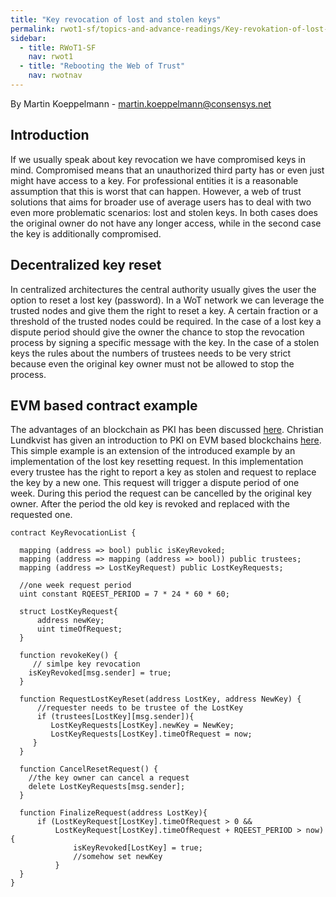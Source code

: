 ```yaml
---
title: "Key revocation of lost and stolen keys"
permalink: rwot1-sf/topics-and-advance-readings/Key-revokation-of-lost-and-stolen-keys/
sidebar:
  - title: RWoT1-SF
    nav: rwot1
  - title: "Rebooting the Web of Trust"
    nav: rwotnav
---
```


By Martin Koeppelmann - martin.koeppelmann@consensys.net

## Introduction

If we usually speak about key revocation we have compromised keys in mind. Compromised means that an unauthorized third party has or even just might have access to a key. For professional entities it is a reasonable assumption that this is worst that can happen. However, a web of trust solutions that aims for broader use of average users has to deal with two even more problematic scenarios: lost and stolen keys. In both cases does the original owner do not have any longer access, while in the second case the key is additionally compromised.

## Decentralized key reset

In centralized architectures the central authority usually gives the user the option to reset a lost key (password). In a WoT network we can leverage the trusted nodes and give them the right to reset a key. A certain fraction or a threshold of the trusted nodes could be required. In the case of a lost key a dispute period should give the owner the chance to stop the revocation process by signing a specific message with the key. In the case of a stolen keys the rules about the numbers of trustees needs to be very strict because even the original key owner must not be allowed to stop the process.


## EVM based contract example

The advantages of an blockchain as PKI has been discussed [here][Todd]. Christian Lundkvist has given an introduction to PKI on EVM based blockchains [here][lundkvist]. This simple example is an extension of the introduced example by an implementation of the lost key resetting request. In this implementation every trustee has the right to report a key as stolen and request to replace the key by a new one. This request will trigger a dispute period of one week. During this period the request can be cancelled by the original key owner. After the period the old key is revoked and replaced with the requested one.

```
contract KeyRevocationList {

  mapping (address => bool) public isKeyRevoked;
  mapping (address => mapping (address => bool)) public trustees;
  mapping (address => LostKeyRequest) public LostKeyRequests;
  
  //one week request period
  uint constant RQEEST_PERIOD = 7 * 24 * 60 * 60;
  
  struct LostKeyRequest{
      address newKey;
      uint timeOfRequest;
  }

  function revokeKey() {
     // simlpe key revocation
    isKeyRevoked[msg.sender] = true;
  }

  function RequestLostKeyReset(address LostKey, address NewKey) {
      //requester needs to be trustee of the LostKey
      if (trustees[LostKey][msg.sender]){
         LostKeyRequests[LostKey].newKey = NewKey;
         LostKeyRequests[LostKey].timeOfRequest = now;
     }
  }
     
  function CancelResetRequest() {
    //the key owner can cancel a request
    delete LostKeyRequests[msg.sender];
  }
  
  function FinalizeRequest(address LostKey){
      if (LostKeyRequest[LostKey].timeOfRequest > 0 && 
          LostKeyRequest[LostKey].timeOfRequest + RQEEST_PERIOD > now){
              isKeyRevoked[LostKey] = true;
              //somehow set newKey
          }
  }
}
```

[todd]: https://github.com/WebOfTrustInfo/rebooting-the-web-of-trust/blob/master/topics-and-advance-readings/blockchain-opportunities.txt
[lundkvist]: https://github.com/WebOfTrustInfo/rebooting-the-web-of-trust/blob/master/topics-and-advance-readings/pki_tools_in_evm_blockchains.md

